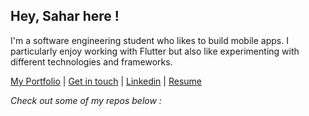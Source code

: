 ## Hey, Sahar here ! 

I'm a software engineering student who likes to build mobile apps. I particularly enjoy working with Flutter but also like experimenting with different technologies and frameworks. 

[My Portfolio](https://sahar.vercel.app/) | [Get in touch](mailto:saharsarraj20.ss@gmail.com) | [Linkedin](https://www.linkedin.com/in/sahar-sarraj-9686b3207/) | [Resume](https://drive.google.com/file/d/1QwZvRQP_y5Pjv80eDKqv-l0ZC5YoBaau/view?usp=sharing)
<!-- My Github streaks :
[![GitHub Streak](https://streak-stats.demolab.com/?user=Sarraj-Sahar)](https://git.io/streak-stats)
 -->

*Check out some of my repos below :*
<!--
**Sarraj-Sahar/Sarraj-Sahar** is a ✨ _special_ ✨ repository because its `README.md` (this file) appears on your GitHub profile.

Here are some ideas to get you started:

- 🔭 I’m currently working on ...
- 🌱 I’m currently learning ...
- 👯 I’m looking to collaborate on ...
- 🤔 I’m looking for help with ...
- 💬 Ask me about ...
- 📫 How to reach me: ...
- 😄 Pronouns: ...
- ⚡ Fun fact: ...
-->
